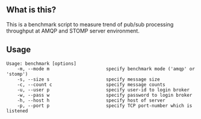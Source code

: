 ## What is this?
This is a benchmark script to measure trend of pub/sub processing throughput at AMQP and STOMP server environment.

## Usage
```
Usage: benchmark [options]
    -m, --mode m                     specify benchmark mode ('amqp' or 'stomp')
    -s, --size s                     specify message size
    -c, --count c                    specify message counts
    -u, --user p                     specify user-id to login broker
    -w, --pass w                     specify password to login broker
    -h, --host h                     specify host of server
    -p, --port p                     specify TCP port-number which is listened
```
